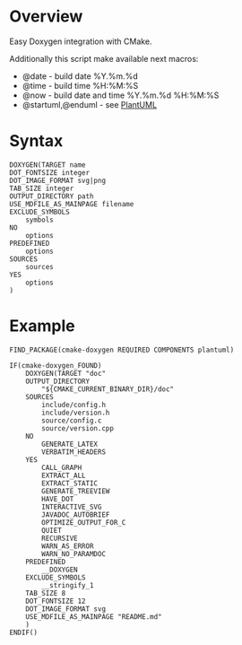 # Overview

Easy Doxygen integration with CMake.

Additionally this script make available next macros:

* @date - build date %Y.%m.%d
* @time - build time %H:%M:%S
* @now - build date and time %Y.%m.%d %H:%M:%S
* @startuml,@enduml - see [PlantUML](http://plantuml.com)

# Syntax

	DOXYGEN(TARGET name
	DOT_FONTSIZE integer
	DOT_IMAGE_FORMAT svg|png
	TAB_SIZE integer
	OUTPUT_DIRECTORY path
	USE_MDFILE_AS_MAINPAGE filename
	EXCLUDE_SYMBOLS
		symbols
	NO
		options
	PREDEFINED
		options
	SOURCES
		sources
	YES
		options
	)

# Example

	FIND_PACKAGE(cmake-doxygen REQUIRED COMPONENTS plantuml)

	IF(cmake-doxygen_FOUND)
		DOXYGEN(TARGET "doc"
		OUTPUT_DIRECTORY
			"${CMAKE_CURRENT_BINARY_DIR}/doc"
		SOURCES
			include/config.h
			include/version.h
			source/config.c
			source/version.cpp
		NO
			GENERATE_LATEX
			VERBATIM_HEADERS
		YES
			CALL_GRAPH
			EXTRACT_ALL
			EXTRACT_STATIC
			GENERATE_TREEVIEW
			HAVE_DOT
			INTERACTIVE_SVG
			JAVADOC_AUTOBRIEF
			OPTIMIZE_OUTPUT_FOR_C
			QUIET
			RECURSIVE
			WARN_AS_ERROR
			WARN_NO_PARAMDOC
		PREDEFINED
			__DOXYGEN
		EXCLUDE_SYMBOLS
			__stringify_1
		TAB_SIZE 8
		DOT_FONTSIZE 12
		DOT_IMAGE_FORMAT svg
		USE_MDFILE_AS_MAINPAGE "README.md"
		)
	ENDIF()
